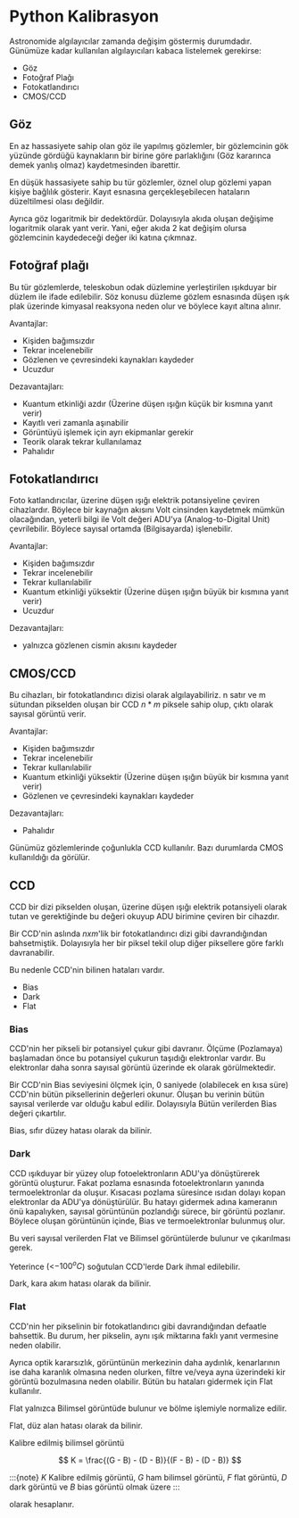 # Python Kalibrasyon
Astronomide algılayıcılar zamanda değişim göstermiş durumdadır. Günümüze kadar kullanılan algılayıcıları kabaca 
listelemek gerekirse:

- Göz
- Fotoğraf Plağı
- Fotokatlandırıcı
- CMOS/CCD

## Göz
En az hassasiyete sahip olan göz ile yapılmış gözlemler, bir gözlemcinin gök yüzünde gördüğü kaynakların bir birine 
göre parlaklığını (Göz kararınca demek yanlış olmaz) kaydetmesinden ibarettir. 

En düşük hassasiyete sahip bu tür gözlemler, öznel olup gözlemi yapan kişiye bağlılık gösterir. Kayıt esnasına 
gerçekleşebilecen hataların düzeltilmesi olası değildir.

Ayrıca göz logaritmik bir dedektördür. Dolayısıyla akıda oluşan değişime logaritmik olarak yant verir. Yani, eğer akıda 
2 kat değişim olursa gözlemcinin kaydedeceği değer iki katına çıkmnaz.


## Fotoğraf plağı
Bu tür gözlemlerde, teleskobun odak düzlemine yerleştirilen ışıkduyar bir düzlem ile ifade edilebilir. Söz konusu 
düzleme gözlem esnasında düşen ışık plak üzerinde kimyasal reaksyona neden olur ve böylece kayıt altına alınır.

Avantajlar:
- Kişiden bağımsızdır
- Tekrar incelenebilir
- Gözlenen ve çevresindeki kaynakları kaydeder
- Ucuzdur

Dezavantajları:
- Kuantum etkinliği azdır (Üzerine düşen ışığın küçük bir kısmına yanıt verir)
- Kayıtlı veri zamanla aşınabilir
- Görüntüyü işlemek için ayrı ekipmanlar gerekir
- Teorik olarak tekrar kullanılamaz
- Pahalıdır

## Fotokatlandırıcı
Foto katlandırıcılar, üzerine düşen ışığı elektrik potansiyeline çeviren cihazlardır. Böylece bir kaynağın akısını Volt 
cinsinden kaydetmek mümkün olacağından, yeterli bilgi ile Volt değeri ADU'ya (Analog-to-Digital Unit) çevrilebilir. 
Böylece sayısal ortamda (Bilgisayarda) işlenebilir.

Avantajlar:
- Kişiden bağımsızdır
- Tekrar incelenebilir
- Tekrar kullanılabilir
- Kuantum etkinliği yüksektir (Üzerine düşen ışığın büyük bir kısmına yanıt verir)
- Ucuzdur

Dezavantajları:
- yalnızca gözlenen cismin akısını kaydeder

## CMOS/CCD
Bu cihazları, bir fotokatlandırıcı dizisi olarak algılayabiliriz. n satır ve m sütundan pikselden oluşan bir CCD $n*m$ 
piksele sahip olup, çıktı olarak sayısal görüntü verir.

Avantajlar:
- Kişiden bağımsızdır
- Tekrar incelenebilir
- Tekrar kullanılabilir
- Kuantum etkinliği yüksektir (Üzerine düşen ışığın büyük bir kısmına yanıt verir)
- Gözlenen ve çevresindeki kaynakları kaydeder

Dezavantajları:
- Pahalıdır

Günümüz gözlemlerinde çoğunlukla CCD kullanılır. Bazı durumlarda CMOS kullanıldığı da görülür.

## CCD
CCD bir dizi pikselden oluşan, üzerine düşen ışığı elektrik potansiyeli olarak tutan ve gerektiğinde bu değeri okuyup ADU 
birimine çeviren bir cihazdır.

Bir CCD'nin aslında $n x m$'lik bir fotokatlandırıcı dizi gibi davrandığından bahsetmiştik. Dolayısıyla her bir piksel 
tekil olup diğer piksellere göre farklı davranabilir.

Bu nedenle  CCD'nin bilinen hataları vardır.

- Bias
- Dark
- Flat

### Bias
CCD'nin her pikseli bir potansiyel çukur gibi davranır. Ölçüme (Pozlamaya) başlamadan önce bu potansiyel çukurun 
taşıdığı elektronlar vardır. Bu elektronlar daha sonra sayısal görüntü üzerinde ek olarak görülmektedir.

Bir CCD'nin Bias seviyesini ölçmek için, $0$ saniyede (olabilecek en kısa süre) CCD'nin bütün piksellerinin değerleri 
okunur. Oluşan bu verinin bütün sayısal verilerde var olduğu kabul edilir. Dolayısıyla Bütün verilerden Bias değeri 
çıkartılır.

Bias, sıfır düzey hatası olarak da bilinir.

### Dark
CCD ışıkduyar bir yüzey olup fotoelektronların ADU'ya dönüştürerek görüntü oluşturur. Fakat pozlama esnasında 
fotoelektronların yanında termoelektronlar da oluşur. Kısacası pozlama süresince ısıdan dolayı kopan elektronlar da 
ADU'ya dönüştürülür. Bu hatayı gidermek adına kameranın önü kapalıyken, sayısal görüntünün pozlandığı sürece, bir 
görüntü pozlanır. Böylece oluşan görüntünün içinde, Bias ve termoelektronlar bulunmuş olur.

Bu veri sayısal verilerden Flat ve Bilimsel görüntülerde bulunur ve çıkarılması gerek.

Yeterince (<$-100 {}^o C$) soğutulan CCD'lerde Dark ihmal edilebilir.

Dark, kara akım hatası olarak da bilinir.

### Flat
CCD'nin her pikselinin bir fotokatlandırıcı gibi davrandığından defaatle bahsettik. Bu durum, her pikselin, aynı ışık 
miktarına faklı yanıt vermesine neden olabilir.

Ayrıca optik kararsızlık, görüntünün merkezinin daha aydınlık, kenarlarının ise daha karanlık olmasına neden olurken, 
filtre ve/veya ayna üzerindeki kir görüntü bozulmasına neden olabilir. Bütün bu hataları gidermek için Flat kullanılır.

Flat yalnızca Bilimsel görüntüde bulunur ve bölme işlemiyle normalize edilir.

Flat, düz alan hatası olarak da bilinir.

Kalibre edilmiş bilimsel görüntü

$$
K = \frac{(G - B) - (D - B)}{(F - B) - (D - B)}
$$

:::{note}
$K$ Kalibre edilmiş görüntü, $G$ ham bilimsel görüntü, $F$ flat görüntü, $D$ dark görüntü ve $B$ bias görüntü olmak üzere
:::

olarak hesaplanır.
